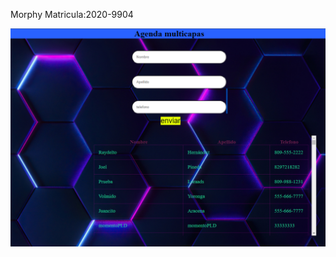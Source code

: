 
Morphy 
Matricula:2020-9904

![github-small](https://github.com/Morphi007/Agenda-Multicapas-html-chss-javascript/blob/main/agenda%20multicapas.png?raw=true)

